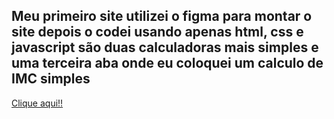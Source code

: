 ## Meu primeiro site utilizei o figma para montar o site depois o codei usando apenas html, css e javascript são duas calculadoras mais simples e uma terceira aba onde eu coloquei um calculo de IMC simples



<a href="https://calculadora-webimc.netlify.app" target="_blank">Clique aqui!!</a>
